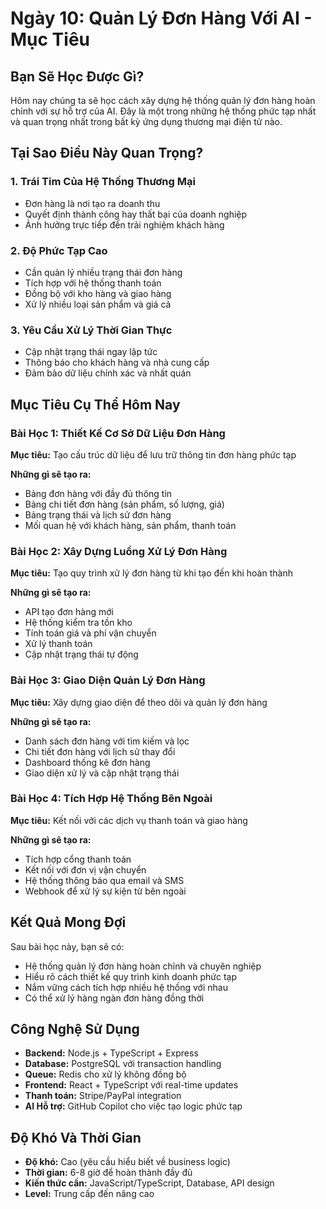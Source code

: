 # Ngày 10: Quản Lý Đơn Hàng Với AI - Mục Tiêu

## Bạn Sẽ Học Được Gì?

Hôm nay chúng ta sẽ học cách xây dựng hệ thống quản lý đơn hàng hoàn chỉnh với sự hỗ trợ của AI. Đây là một trong những hệ thống phức tạp nhất và quan trọng nhất trong bất kỳ ứng dụng thương mại điện tử nào.

## Tại Sao Điều Này Quan Trọng?

### 1. Trái Tim Của Hệ Thống Thương Mại
- Đơn hàng là nơi tạo ra doanh thu
- Quyết định thành công hay thất bại của doanh nghiệp
- Ảnh hưởng trực tiếp đến trải nghiệm khách hàng

### 2. Độ Phức Tạp Cao
- Cần quản lý nhiều trạng thái đơn hàng
- Tích hợp với hệ thống thanh toán
- Đồng bộ với kho hàng và giao hàng
- Xử lý nhiều loại sản phẩm và giá cả

### 3. Yêu Cầu Xử Lý Thời Gian Thực
- Cập nhật trạng thái ngay lập tức
- Thông báo cho khách hàng và nhà cung cấp
- Đảm bảo dữ liệu chính xác và nhất quán

## Mục Tiêu Cụ Thể Hôm Nay

### Bài Học 1: Thiết Kế Cơ Sở Dữ Liệu Đơn Hàng
**Mục tiêu:** Tạo cấu trúc dữ liệu để lưu trữ thông tin đơn hàng phức tạp

**Những gì sẽ tạo ra:**
- Bảng đơn hàng với đầy đủ thông tin
- Bảng chi tiết đơn hàng (sản phẩm, số lượng, giá)
- Bảng trạng thái và lịch sử đơn hàng
- Mối quan hệ với khách hàng, sản phẩm, thanh toán

### Bài Học 2: Xây Dựng Luồng Xử Lý Đơn Hàng
**Mục tiêu:** Tạo quy trình xử lý đơn hàng từ khi tạo đến khi hoàn thành

**Những gì sẽ tạo ra:**
- API tạo đơn hàng mới
- Hệ thống kiểm tra tồn kho
- Tính toán giá và phí vận chuyển
- Xử lý thanh toán
- Cập nhật trạng thái tự động

### Bài Học 3: Giao Diện Quản Lý Đơn Hàng
**Mục tiêu:** Xây dựng giao diện để theo dõi và quản lý đơn hàng

**Những gì sẽ tạo ra:**
- Danh sách đơn hàng với tìm kiếm và lọc
- Chi tiết đơn hàng với lịch sử thay đổi
- Dashboard thống kê đơn hàng
- Giao diện xử lý và cập nhật trạng thái

### Bài Học 4: Tích Hợp Hệ Thống Bên Ngoài
**Mục tiêu:** Kết nối với các dịch vụ thanh toán và giao hàng

**Những gì sẽ tạo ra:**
- Tích hợp cổng thanh toán
- Kết nối với đơn vị vận chuyển
- Hệ thống thông báo qua email và SMS
- Webhook để xử lý sự kiện từ bên ngoài

## Kết Quả Mong Đợi

Sau bài học này, bạn sẽ có:
- Hệ thống quản lý đơn hàng hoàn chỉnh và chuyên nghiệp
- Hiểu rõ cách thiết kế quy trình kinh doanh phức tạp
- Nắm vững cách tích hợp nhiều hệ thống với nhau
- Có thể xử lý hàng ngàn đơn hàng đồng thời

## Công Nghệ Sử Dụng

- **Backend:** Node.js + TypeScript + Express
- **Database:** PostgreSQL với transaction handling
- **Queue:** Redis cho xử lý không đồng bộ
- **Frontend:** React + TypeScript với real-time updates
- **Thanh toán:** Stripe/PayPal integration
- **AI Hỗ trợ:** GitHub Copilot cho việc tạo logic phức tạp

## Độ Khó Và Thời Gian

- **Độ khó:** Cao (yêu cầu hiểu biết về business logic)
- **Thời gian:** 6-8 giờ để hoàn thành đầy đủ
- **Kiến thức cần:** JavaScript/TypeScript, Database, API design
- **Level:** Trung cấp đến nâng cao
